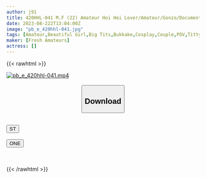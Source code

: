 ```yaml
---
author: j91
title: 420HHL-041 M.F (22) Amateur Hoi Hoi Lover/Amateur/Gonzo/Documentary/Personal Photography/Beautiful Girl/Big Tits/Black Hair/Bunny
date: 2023-08-222T13:04:00Z
image: "pb_e_420hhl-041.jpg"
tags: [Amateur,Beautiful Girl,Big Tits,Bukkake,Cosplay,Couple,POV,Titty Fuck ]
maker: [Fresh Amateurs]
actress: []
---
```



{{< rawhtml >}}

<div class="video" data-videoid="jWL6MMKqxZuQy6">
    <a href="javascript:;">
        <img src="https://my.j91.asia/posts/pb_e_420hhl-041/pb_e_420hhl-041.jpg" width="WIDTH" height="HEIGHT" alt="pb_e_420hhl-041.mp4" loading="lazy">
    </a>
</div>

<script type="text/javascript" src="https://j91.asia/asset/on-demand-st.js"></script>

<br>
  <link rel="stylesheet" href="https://j91.asia/asset/bs5.css">
  
  <center>
  <button class="btn btn-primary" type="button" data-bs-toggle="collapse" data-bs-target=".multi-collapse" aria-expanded="false" aria-controls="multiCollapseExample1 multiCollapseExample2"><h2>Download</h2></button></center>
</p>
<div class="row">
  <div class="col">
    <div class="collapse multi-collapse" id="multiCollapseExample1">
      <div class="card card-body">
	      	      <br>
<div class="buttons">  
<a href="https://streamtape.to/v/jWL6MMKqxZuQy6"><button class="btn-hover color-3"><i class="fa fa-download"></i> ST</button></a></div>
    </div>
  </div>
</div>
  <div class="col">
    <div class="collapse multi-collapse" id="multiCollapseExample2">
      <div class="card card-body">
	      <br>
<div class="buttons">
    <a href="https://oneupload.to/jskkp00usurq"><button class="btn-hover color-9"><i class="fa fa-download"></i> ONE</button></a></div>
<br><br>
      </div>
    </div>
  </div>
</div>

{{< /rawhtml >}}
